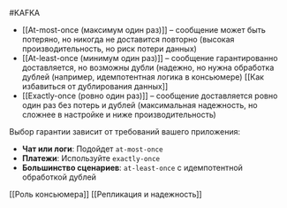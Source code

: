 #KAFKA 

- [[At-most-once (максимум один раз)]] – сообщение может быть потеряно, но никогда не доставится повторно (высокая производительность, но риск потери данных)
- [[At-least-once (минимум один раз)]] – сообщение гарантированно доставляется, но возможны дубли (надежно, но нужна обработка дублей (например, идемпотентная логика в консьюмере) [[Как избавиться от дублирования данных]]
- [[Exactly-once (ровно один раз)]] – сообщение доставляется ровно один раз без потерь и дублей (максимальная надежность, но сложнее в настройке и ниже производительность)

Выбор гарантии зависит от требований вашего приложения:
- **Чат или логи**: Подойдет `at-most-once`
- **Платежи**: Используйте `exactly-once`
- **Большинство сценариев**: `at-least-once` с идемпотентной обработкой дублей

[[Роль консьюмера]]
[[Репликация и надежность]]

